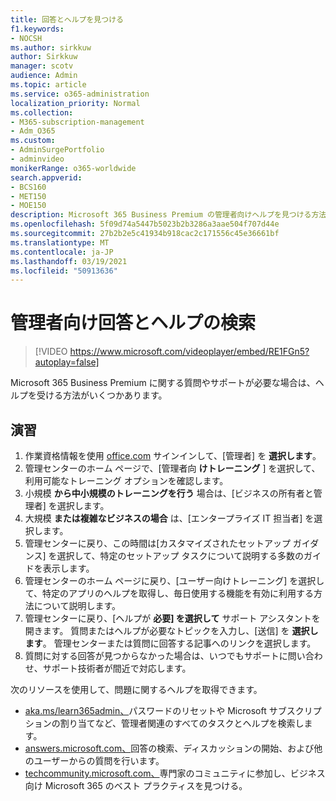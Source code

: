 ```yaml
---
title: 回答とヘルプを見つける
f1.keywords:
- NOCSH
ms.author: sirkkuw
author: Sirkkuw
manager: scotv
audience: Admin
ms.topic: article
ms.service: o365-administration
localization_priority: Normal
ms.collection:
- M365-subscription-management
- Adm_O365
ms.custom:
- AdminSurgePortfolio
- adminvideo
monikerRange: o365-worldwide
search.appverid:
- BCS160
- MET150
- MOE150
description: Microsoft 365 Business Premium の管理者向けヘルプを見つける方法について説明します。
ms.openlocfilehash: 5f09d74a5447b5023b2b3286a3aae504f707d44e
ms.sourcegitcommit: 27b2b2e5c41934b918cac2c171556c45e36661bf
ms.translationtype: MT
ms.contentlocale: ja-JP
ms.lasthandoff: 03/19/2021
ms.locfileid: "50913636"
---
```

# <a name="find-answers-and-help-for-admins"></a>管理者向け回答とヘルプの検索

> [!VIDEO https://www.microsoft.com/videoplayer/embed/RE1FGn5?autoplay=false]

Microsoft 365 Business Premium に関する質問やサポートが必要な場合は、ヘルプを受ける方法がいくつかあります。

## <a name="try-it"></a>演習

1. 作業資格情報を使用 [office.com](https://office.com) サインインして、[管理者] を **選択します**。
1. 管理センターのホーム ページで、[管理者向 **けトレーニング** ] を選択して、利用可能なトレーニング オプションを確認します。
1. 小規模 **から中小規模のトレーニングを行う** 場合は、[ビジネスの所有者と管理者] を選択します。
1. 大規模 **または複雑なビジネスの場合** は、[エンタープライズ IT 担当者] を選択します。
1. 管理センターに戻り、この時間は[カスタマイズされたセットアップ ガイダンス] を選択して、特定のセットアップ タスクについて説明する多数のガイドを表示します。
1. 管理センターのホーム ページに戻り、[ユーザー向けトレーニング] を選択して、特定のアプリのヘルプを取得し、毎日使用する機能を有効に利用する方法について説明します。
1. 管理センターに戻り、[ヘルプが **必要] を選択して** サポート アシスタントを開きます。 質問またはヘルプが必要なトピックを入力し、[送信] を **選択します**。 管理センターまたは質問に回答する記事へのリンクを選択します。
1. 質問に対する回答が見つからなかった場合は、いつでもサポートに問い合わせ、サポート技術者が間近で対応します。

次のリソースを使用して、問題に関するヘルプを取得できます。

- [aka.ms/learn365admin、](../admin/index.yml)パスワードのリセットや Microsoft サブスクリプションの割り当てなど、管理者関連のすべてのタスクとヘルプを検索します。
- [answers.microsoft.com、](https://answers.microsoft.com)回答の検索、ディスカッションの開始、および他のユーザーからの質問を行います。
- [techcommunity.microsoft.com、](https://techcommunity.microsoft.com)専門家のコミュニティに参加し、ビジネス向け Microsoft 365 のベスト プラクティスを見つける。